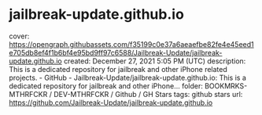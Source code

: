 # jailbreak-update.github.io

cover: https://opengraph.githubassets.com/f35199c0e37a6aeaefbe82fe4e45eed1e705db8ef4f1b6bf4e95bd9ff97c6588/Jailbreak-Update/jailbreak-update.github.io
created: December 27, 2021 5:05 PM (UTC)
description: This is a dedicated repository for jailbreak and other iPhone related projects. - GitHub - Jailbreak-Update/jailbreak-update.github.io: This is a dedicated repository for jailbreak and other iPhone...
folder: BOOKMRKS-MTHRFCKR / DEV-MTHRFCKR / Github / GH Stars
tags: github stars
url: https://github.com/Jailbreak-Update/jailbreak-update.github.io